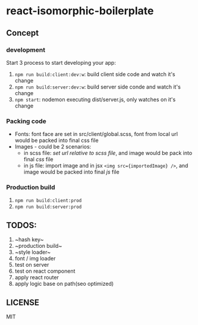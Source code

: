 # react-isomorphic-boilerplate

## Concept
### development
Start 3 process to start developing your app:
1. `npm run build:client:dev:w`: build client side code and watch it's change
2. `npm run build:server:dev:w`: build server side conde and watch it's change
3. `npm start`: nodemon executing dist/server.js, only watches on it's change

### Packing code
- Fonts: font face are set in src/client/global.scss, font from local url would be packed into final css file
- Images - could be 2 scenarios:
  - in scss file: *set url relative to scss file*, and image would be pack into final *css* file
  - in js file: import image and in jsx `<img src={importedImage} />`, and image would be packed into final *js* file

### Production build
1. `npm run build:client:prod`
2. `npm run build:server:prod`

## TODOS:
1. ~hash key~
2. ~production build~
3. ~style loader~
4. font / img loader
5. test on server
6. test on react component
7. apply react router
8. apply logic base on path(seo optimized)

## LICENSE
MIT

